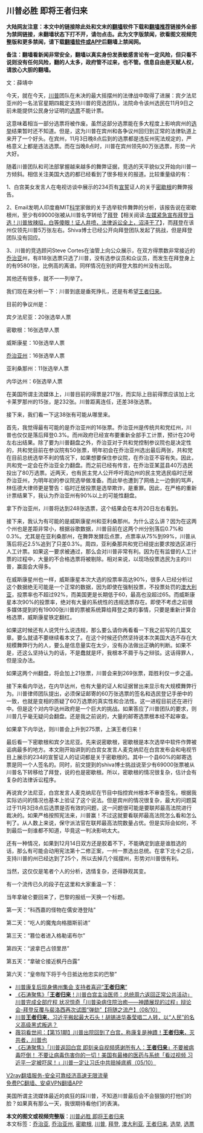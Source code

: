  <h2>川普必胜 即将王者归来</h2> <p class="notice"><b>大陆网友注意：本文中的链接除此处和文末的<a href="https://github.com/bannedbook/fanqiang" >翻墙</a>软件下载和<a href="https://github.com/killgcd/justmysocks/blob/master/README.md">翻墙推荐</a>链接外全部为禁网链接，未翻墙状态下打不开，请勿点击。此为文字版禁闻，欲看图文视频完整版和更多禁闻，请下载<a href="https://github.com/bannedbook/fanqiang">翻墙软件或APP</a>后翻墙上禁闻网。</p><p>备注：翻墙看新闻非常安全，翻墙以真实身份发表敏感言论有一定风险，但只看不说则没有任何风险，翻的人太多，政府管不过来，也不管。信息自由是天赋人权，请放心大胆的翻墙。</b></p>  <div class="entry"> <p></p> <p>文：薛靖中</p> <p>今天，就在今天，<a href="https://www.bannedbook.org/bnews/tag/%e5%b7%9d%e6%99%ae/" class="st_tag internal_tag" rel="tag" title="标签 川普 下的日志">川普</a>团队在未决的最大摇摆州的法律战中取得了进展：宾夕法尼亚州的一名法官星期四裁定支持川普的竞选团队，法院命令该州选民在11月9日之前未能提供公民身分证明的<a href="https://www.bannedbook.org/bnews/tag/%E9%80%89%E7%A5%A8/" class="st_tag internal_tag" rel="tag" title="标签 选票 下的日志">选票</a>不能计票。</p> <p>这意味着相当一部分选票将被作废。虽然这部分选票能在多大程度上影响宾州的<a href="https://www.bannedbook.org/bnews/tag/%e9%80%89%e4%b8%be/" class="st_tag internal_tag" rel="tag" title="标签 选举 下的日志">选举</a>结果暂时还不知道。但是，这为川普在宾州和各争议州回归到正常的法律轨道上来开了一个好头。在宾州，11月3日晚8点后到的选票都是违反州宪法规定的，严格意义上都是违法选票。而在当晚8点时，川普在宾州领先80万张选票，形势一片大好。</p> <p>随着川普团队和司法部掌握越来越多的舞弊证据，竞选的天平貌似又开始向川普一方倾斜。相信关注美国大选的都已经看到了很多相关的报道。比较重量级的有：</p> <p>1、白宫美女发言人在电视访谈中展示的234页有<span class='wp_keywordlink'><a href="https://www.bannedbook.org/forum5/topic17.html" title="宣誓与预言" target="_blank">宣誓</a></span>证人的关于<a href="https://www.bannedbook.org/bnews/tag/%E5%AF%86%E6%AD%87%E6%A0%B9/" class="st_tag internal_tag" rel="tag" title="标签 密歇根 下的日志">密歇根</a>的舞弊报告。</p> <p>2、Email发明人印度裔MIT<span class='wp_keywordlink'><a href="https://www.bannedbook.org/forum11/topic309.html" title="禁片：“科学”的棍子" target="_blank">科学</a></span>家做的关于选举软件舞弊的分析，该报告说在密歇根州，至少有69000张被从川普名字转给了<span class='wp_keywordlink'><a href="https://www.bannedbook.org/bnews/comments/20201018/1415809.html" title="“硬盘门”再爆：拿中共华信10％股的“大人物”正是拜登" target="_blank">拜登</a></span>【相关阅读:<a href='https://www.bannedbook.org/bnews/bannedvideo/20201108/1427782.html' target='_blank'>左媒紧急宣布拜登当选！川普放辣招，白等傻眼！证人井喷，法律诉讼全上，沼泽干了</a>】，而<a href="https://www.bannedbook.org/bnews/tag/%e6%8b%9c%e7%99%bb/" class="st_tag internal_tag" rel="tag" title="标签 拜登 下的日志">拜登</a>在该州仅领先川普5万张左右。Shiva博士已经公开向拜登团队发起了挑战，但是拜登团队没有回应。</p> <p>3、川普的竞选顾问Steve Cortes在油管上向公众展示，在双方得票数非常接近的<a href="https://www.bannedbook.org/bnews/tag/%E4%B9%94%E6%B2%BB%E4%BA%9A/" class="st_tag internal_tag" rel="tag" title="标签 乔治亚 下的日志">乔治亚</a>州，有818张选票只选了川普，没有选参议员和众议员，而发生在拜登身上的有95801张，比例高的离谱。同样情况在别的拜登大胜的州没有出现。</p> <p>其他还有很多，就不一一列举了。</p> <p>我们现在来分析一下：川普到底是垂死挣扎，还是有希望<a href="https://www.bannedbook.org/bnews/tag/%e7%8e%8b%e8%80%85%e5%bd%92%e6%9d%a5/" class="st_tag internal_tag" rel="tag" title="标签 王者归来 下的日志">王者归来</a>。</p>  <p>目前的争议州是：</p> <p>宾夕法尼亚：20张选举人票</p> <p>密歇根：16张选举人票</p> <p>威斯康星：10张选举人票</p> <p><a href="https://www.bannedbook.org/bnews/tag/%e4%b9%94%e6%b2%bb%e4%ba%9a%e5%b7%9e/" class="st_tag internal_tag" rel="tag" title="标签 乔治亚州 下的日志">乔治亚州</a>：16张选举人票</p> <p>亚利桑那州：11张选举人票</p> <p>内华达州：6张选举人票</p> <p>在美国所谓主流媒体上，川普目前的得票是217张，而实际上目前得票应该加上北卡莱罗那州的15张，是232张。川普距离连任，还差38张选票。</p> <p>接下来，我们看一下这38张有可能从哪里来。</p> <p>首先，我觉得最有可能的是乔治亚州的16张票。乔治亚州是传统共和党红州，川普也仅仅是落后拜登0.3%。而州政府已经宣布要重新全部手工计票，预计在20号左右出结果。除了要为川普翻盘之外，乔治亚对于共和党控制参议院也是决定性的，共和党目前在参议院有50张票，明年初会在乔治亚州选出最后两张，共和党在目前总统选举不利的情况下，如果想要保住参议院，在乔治亚不容有失。因此，共和党一定会在乔治亚全力翻盘。而之前已经有传言，在乔治亚某蓝县40万选民投出了80万选票。近两天，也有民主党人公开呼吁周边州的民主党选民临时迁居乔治亚州，为明年初的参议院选举做准备。而此举也遭到了网络上一边倒的骂声，林伍德大律师更是警告：临时迁居投票是选举欺诈，是重罪。因此，在严格的重新计票结果下，我认为乔治亚州有90%以上的可能性翻盘。</p>  <p>拿下乔治亚州，川普将达到248张选票，这个结果会在本月20日左右看到。</p> <p>接下来，我认为有可能的是威斯康星州和亚利桑那州。为什么这么讲？因为在这两个州也是差距非常小，根据谷歌数据，川普目前在这两个州分别落后0.7%和0.3%。尤其是在亚利桑那州，在舞弊发酵后点票，点票率从75%到99%，川普从落后将近2.5%追到了只差0.3%。周四，亚利桑那共和党已经提出要求按选区进行人工计票。如果这一要求被通过，那么会对川普非常有利。因为在有监督的人工计票的过程中，大量的不合格选票将被剔除。相对来说，以现场投票选民为主的川普，赢面会大得多。</p> <p>在威斯康星州也一样，威斯康星本次大选的投票率高达90%，很多人已经分析过这个数据绝无可能是一个正常的数据，因为即使在强制投票，不投票处罚的<a href="https://www.bannedbook.org/bnews/tag/%e6%be%b3%e5%a4%a7%e5%88%a9%e4%ba%9a/" class="st_tag internal_tag" rel="tag" title="标签 澳大利亚 下的日志">澳大利亚</a>，投票率也不超过92%，而美国更是长期低于60，最高也没超过65。而威斯康星本次90%的投票率，绝对有大量的系统性的违规选票存在。即使不考虑之前很多媒体提到的有19000张川普的票被系统算给拜登之类的事情，只要是重新计算合格选票，威斯康星铁定翻红。</p> <p>如果这时候还有人说凭什么说违规，那么要么请你再看看一下我之前写的几篇文章。要么就请不要继续看本文了。在这个时候还仍然坚持说本次美国大选不存在大规模舞弊行为的人，要么是信息量实在太少，没有办法做出正确的判断。如果不是，还这么坚持认为的话，不是蠢就是坏，我根本不屑于与之辩驳。这话得罪人，但是没办法。</p> <p>如果这两个州翻盘，将会加上21张票，川普会来到269张票，距胜利仅一步之遥。</p> <p>接下来看内华达，在内华达州，也有大量的证人和证据冒出来显示有大规模舞弊行为。川普律师团队提出，必须保证邮寄的60万张选票的签名和选民登记手册中的一致，也就是变相的质疑了60万选票的真实性和合法性。这一进程目前还在进行中。但是这个对内华达州政府是一个巨大的挑战。如果答应了川普团队的要求，则川普几乎毫无疑问会翻盘。还是我之前说的，大量的邮寄选票根本经不起审查。</p> <p>如果拿下内华达，则川普会上升到275票，上演王者归来！</p> <p>最后看一下密歇根和宾夕法尼亚。先来说密歇根，密歇根是本次选举中软件作弊被诟病最多的地方。本文刚开始讲到的白宫女发言人麦克纳尼在白宫发布会和电视节目上展示的234的宣誓证人的证词都是关于密歇根的。其中一个县60%的邮寄选票是同一个人签名的。同时，前文提到的shiva博士挑战说至少有69000张票被从川普名下转移给了拜登，说的也是密歇根。所以，密歇根的情况很复杂，估计会有复杂的法律诉讼程序。</p> <p>再说宾夕法尼亚，白宫发言人麦克纳尼在节目中指控宾州根本不审查签名，根据我实际访问的情况也基本上验证了这个说法。但是宾州的情况很复杂，最大的问题莫过于11月3日8点后选票是否有效的问题，这一问题很可能是要联邦最高法院进行裁决的。如果严格按照宪法来，川普赢！不过这就要看联邦最高法院怎么看和怎么判了。从人数上来说，保守派法官在联邦最高法院数量占优。但是实际会如何，不到最后一刻谁都不知道，毕竟这一判决影响太大。</p> <p>还有一种情况，如果到12月14日双方还是胶着不下，不能确定到底是谁胜选的话，那么有可能会动用宪法第十二修正案，一州一票选出总统。在拿下北卡之后，支持川普的州已经达到了25个，所以去掉几个摇摆州，形势对川普很有利。</p>  <p>当然，这仅仅是笔者个人的分析，选情复杂，还得静观其变。</p> <p>有一个流传已久的段子在这里和大家重温一下：</p> <p>当年拿破仑要回来了，巴黎的报纸一天换一个标题。</p> <p>第一天：“科西嘉的怪物在儒安港登陆”</p> <p>第二天：“吃人的魔鬼向格腊斯前进”</p> <p>第三天：“篡位者进入格勒诺布尔”</p> <p>第四天：“波拿巴占领里昂”</p> <p>第五天：“拿破仑接近枫丹白露”</p> <p>第六天：“皇帝陛下将于今日抵达他忠实的巴黎”</p> <ul class='op-related-articles' title='相关阅读'> <li><a href='https://www.bannedbook.org/bnews/comments/20201013/1413104.html' target='_blank'>川普康复后现身佛州集会 支持者喜迎“<b>王者归来</b>”</a></li> <li><a href='https://www.bannedbook.org/bnews/bannedvideo/20201009/1410708.html' target='_blank'>《石涛聚焦》「<b>王者归来</b>！川普白宫主治医师：总统周六返回正常公共活动」川普完成全部疗程 状况惊奇「川普染病住院治癒——神蹟展现的过程」辩论会-拜登反覆与裴洛西再次试图“弹劾”【将随之流产】（08/10）</a></li> <li><a href='https://www.bannedbook.org/bnews/bannedvideo/20201007/1409477.html' target='_blank'>川普<b>王者归来</b>，习近平搬起最大石头！胡锡进华春莹唱二人转，以“人民”的名义高级黑式叛逃？</a></li> <li><a href='https://www.bannedbook.org/bnews/cbnews/20201006/1408949.html' target='_blank'>薇羽看世间：【第151期】川普出院回到了白宫，称康复是神蹟！<b>王者归来</b>，灭共者，川普也</a></li> <li><a href='https://www.bannedbook.org/bnews/bannedvideo/20201006/1408942.html' target='_blank'>《石涛聚焦》「川普返回白宫 即刻亲自视频感谢所有人：<b>王者归来</b>」不要被病毒吓倒！ 不要让病毒伤害你的一切！美国有最棒的医药与系统「看过视频 习近平一定被吓尿！」川普一定让习氏中共赔掉底裤（05/10）</a></li> </ul> <p class="texttj"> <a href="https://www.bannedbook.org/forum23/topic22702.html" target="_blank">V2ray翻墙服务-安全可靠经济高速无限流量</a><br/> <a href="https://github.com/bannedbook/fanqiang/wiki/%E7%A6%81%E9%97%BB%E7%BD%91%E5%AE%89%E5%8D%93%E7%BF%BB%E5%A2%99%E6%96%B0%E9%97%BBAPP" target="_blank">免费PC翻墙、安卓VPN翻墙APP</a></p><p>美国所谓主流媒体最近的疯狂的踩川普，不知道川普最后会不会狠狠的打他们的脸？如果真有那么一天，我很期待看他们的表演。</p> <a name='sharetosocial'></a>       <div><b>本文的图文或视频完整版</b>：<a href='https://www.bannedbook.org/bnews/cbnews/20201113/1430470.html'>川普必胜 即将王者归来</a></div>  </div><!--END ENTRY--> <div class="postfooter"> <div>本文标签：<a href="https://www.bannedbook.org/bnews/tag/%E4%B9%94%E6%B2%BB%E4%BA%9A/" rel="tag">乔治亚</a>, <a href="https://www.bannedbook.org/bnews/tag/%e4%b9%94%e6%b2%bb%e4%ba%9a%e5%b7%9e/" rel="tag">乔治亚州</a>, <a href="https://www.bannedbook.org/bnews/tag/%E5%AF%86%E6%AD%87%E6%A0%B9/" rel="tag">密歇根</a>, <a href="https://www.bannedbook.org/bnews/tag/%e5%b7%9d%e6%99%ae/" rel="tag">川普</a>, <a href="https://www.bannedbook.org/bnews/tag/%e6%8b%9c%e7%99%bb/" rel="tag">拜登</a>, <a href="https://www.bannedbook.org/bnews/tag/%e6%be%b3%e5%a4%a7%e5%88%a9%e4%ba%9a/" rel="tag">澳大利亚</a>, <a href="https://www.bannedbook.org/bnews/tag/%e7%8e%8b%e8%80%85%e5%bd%92%e6%9d%a5/" rel="tag">王者归来</a>, <a href="https://www.bannedbook.org/bnews/tag/%e9%80%89%e4%b8%be/" rel="tag">选举</a>, <a href="https://www.bannedbook.org/bnews/tag/%E9%80%89%E7%A5%A8/" rel="tag">选票</a></div>  </div><!--END POSTFOOTER--> 